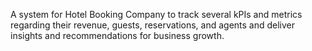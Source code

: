 A system for Hotel Booking Company to track several kPIs and metrics regarding their revenue, guests, reservations, and agents and 
deliver insights and recommendations for business growth.
